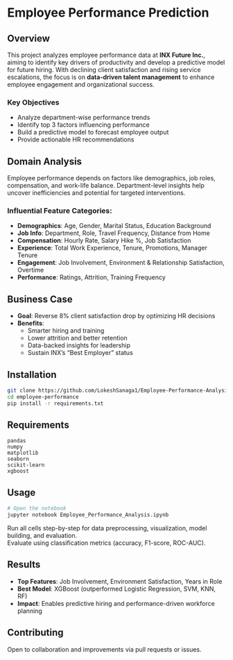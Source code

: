 
# Employee Performance Prediction

## Overview
This project analyzes employee performance data at **INX Future Inc.**, aiming to identify key drivers of productivity and develop a predictive model for future hiring. With declining client satisfaction and rising service escalations, the focus is on **data-driven talent management** to enhance employee engagement and organizational success.

### Key Objectives
- Analyze department-wise performance trends  
- Identify top 3 factors influencing performance  
- Build a predictive model to forecast employee output  
- Provide actionable HR recommendations

## Domain Analysis
Employee performance depends on factors like demographics, job roles, compensation, and work-life balance. Department-level insights help uncover inefficiencies and potential for targeted interventions.

### Influential Feature Categories:
- **Demographics**: Age, Gender, Marital Status, Education Background  
- **Job Info**: Department, Role, Travel Frequency, Distance from Home  
- **Compensation**: Hourly Rate, Salary Hike %, Job Satisfaction  
- **Experience**: Total Work Experience, Tenure, Promotions, Manager Tenure  
- **Engagement**: Job Involvement, Environment & Relationship Satisfaction, Overtime  
- **Performance**: Ratings, Attrition, Training Frequency

## Business Case
- **Goal**: Reverse 8% client satisfaction drop by optimizing HR decisions  
- **Benefits**:
  - Smarter hiring and training  
  - Lower attrition and better retention  
  - Data-backed insights for leadership  
  - Sustain INX’s “Best Employer” status

## Installation
```bash
git clone https://github.com/LokeshSanaga1/Employee-Performance-Analysis.git
cd employee-performance
pip install -r requirements.txt
```

## Requirements
```
pandas
numpy
matplotlib
seaborn
scikit-learn
xgboost
```

## Usage
```bash
# Open the notebook
jupyter notebook Employee_Performance_Analysis.ipynb
```
Run all cells step-by-step for data preprocessing, visualization, model building, and evaluation.   
Evaluate using classification metrics (accuracy, F1-score, ROC-AUC).

## Results
- **Top Features**: Job Involvement, Environment Satisfaction, Years in Role  
- **Best Model**: XGBoost (outperformed Logistic Regression, SVM, KNN, RF)  
- **Impact**: Enables predictive hiring and performance-driven workforce planning

## Contributing
Open to collaboration and improvements via pull requests or issues.
